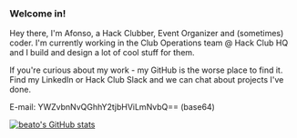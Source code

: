 ### Welcome in!
Hey there, I'm Afonso, a Hack Clubber, Event Organizer and (sometimes) coder.
I'm currently working in the Club Operations team @ Hack Club HQ and I build and design a lot of cool stuff for them.

If you're curious about my work - my GitHub is the worse place to find it. Find my LinkedIn or Hack Club Slack and we can chat about projects I've done.

E-mail: YWZvbnNvQGhhY2tjbHViLmNvbQ== (base64)

[![beato's GitHub stats](https://github-readme-stats.vercel.app/api?username=whatbeato)](https://github.com/anuraghazra/github-readme-stats)
